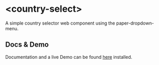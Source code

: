 # \<country-select\>

A simple country selector web component using the paper-dropdown-menu.

## Docs & Demo

Documentation and a live Demo can be found [here](https://protoss78.github.io/country-select/components/country-select/) installed.

